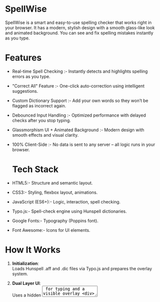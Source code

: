 # SpellWise
SpellWise is a smart and easy-to-use spelling checker that works right in your browser. It has a modern, stylish design with a smooth glass-like look and animated background. You can see and fix spelling mistakes instantly as you type.

# Features

- Real-time Spell Checking :- Instantly detects and highlights spelling errors as you type.
  
- "Correct All" Feature :- One-click auto-correction using intelligent suggestions.
  
- Custom Dictionary Support :- Add your own words so they won’t be flagged as incorrect again. 
  

- Debounced Input Handling :- Optimized performance with delayed checks after you stop typing.

 
- Glassmorphism UI + Animated Background :- Modern design with smooth effects and visual clarity. 
  

- 100% Client-Side :- No data is sent to any server – all logic runs in your browser.
  

  # Tech Stack
  
 - HTML5:- Structure and semantic layout.
      
 - CSS3:-  Styling, flexbox layout, animations.
                             
 - JavaScript (ES6+):- Logic, interaction, spell checking.
   
 - Typo.js:- Spell-check engine using Hunspell dictionaries.
   
 - Google Fonts:- Typography (Poppins font).
   
 - Font Awesome:- Icons for UI elements.
   

  # How It Works
  

1. **Initialization**:  
   Loads Hunspell .aff and .dic files via Typo.js and prepares the overlay system.

2. **Dual Layer UI**:  
   Uses a hidden <textarea> for typing and a visible overlay <div> to display styled words and suggestions.

3. **Debounced Checking**:  
   Typing is monitored with debouncing to avoid lag; spell check runs 300ms after input stops.

4. **Smart Suggestions**:  
   Hovering over a misspelled word shows alternatives; clicking replaces the word or adds it to your personal dictionary.

5. **Interactive Buttons**:  
   - **Correct All**: Fixes all errors using the top suggestion.  
   - **Copy**: Copies corrected text to clipboard.  
   - **Clear**: Empties the input box.

 
